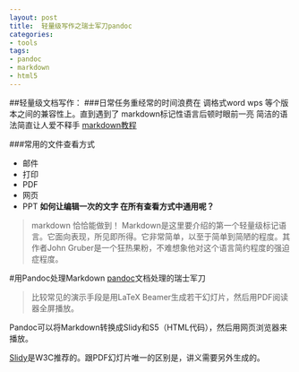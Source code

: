 ```yaml
---
layout: post
title: 	轻量级写作之瑞士军刀pandoc
categories:
- tools
tags:
- pandoc
- markdown
- html5
---
```

##轻量级文档写作：
###日常任务重经常的时间浪费在 调格式word wps 等个版本之间的兼容性上。直到遇到了 markdown标记性语言后顿时眼前一亮 简洁的语法简直让人爱不释手 [markdown教程](http://wowubuntu.com/markdown/index.html)

###常用的文件查看方式
- 邮件
- 打印
- PDF
- 网页
- PPT 
**如何让编辑一次的文字 在所有查看方式中通用呢？**

>markdown 恰恰能做到！
Markdown是这里要介绍的第一个轻量级标记语言。它面向表现，所见即所得。它非常简单，以至于简单到简陋的程度。其作者John Gruber是一个狂热果粉，不难想象他对这个语言简约程度的强迫症程度。

#用Pandoc处理Markdown 
[pandoc](http://johnmacfarlane.net/pandoc/)文档处理的瑞士军刀

>比较常见的演示手段是用LaTeX Beamer生成若干幻灯片，然后用PDF阅读器全屏播放。


Pandoc可以将Markdown转换成Slidy和S5（HTML代码），然后用网页浏览器来播放。

[Slidy](http://www.w3.org/Talks/Tools/)是W3C推荐的。跟PDF幻灯片唯一的区别是，讲义需要另外生成的。


